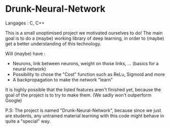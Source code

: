 # Drunk-Neural-Network

<p>Langages : C, C++</p>
<p>This is a small unoptimised project we motivated ourselves to do! The main goal is to do a (maybe) working library of deep learning, in order to (maybe) get a better understanding of this technology.</p>
<p>Will (maybe) have :</p>
<ul>
  <li> Neurons, link between neurons, weight on those links, ... (basics for a neural network)</li>
  <li> Possibility to chose the "Cost" function such as ReLu, Sigmoid and more</li>
  <li> A backpropagation to make the network "learn"</li>
</ul>
<p> It is highly possible that the listed features aren't finished yet, because the goal of the project is to try to make them. (We sadly won't outperform Google)</p>

<p>P.S: The project is named "Drunk-Neural-Network", because since we just are students, any untrained material learning with this code might behave in quite a "special" way.</p>

